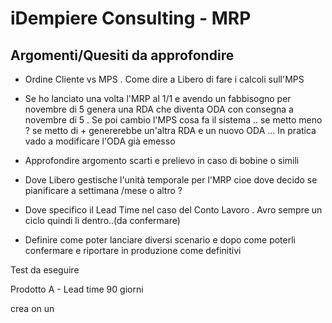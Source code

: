# iDempiere Consulting - MRP

## Argomenti/Quesiti da approfondire 

- Ordine Cliente vs MPS . Come dire a Libero di fare i calcoli sull'MPS

- Se ho lanciato una volta l'MRP al 1/1 e avendo un fabbisogno per novembre di 5  genera una RDA  che diventa ODA con consegna a novembre di 5 . Se poi cambio l'MPS cosa fa il sistema .. se metto meno ? se metto di + genererebbe un'altra RDA e un nuovo ODA ... In pratica vado a modificare l'ODA già emesso
- Approfondire argomento scarti e prelievo in caso di bobine o simili
- Dove Libero gestische l'unità temporale  per l'MRP cioe dove decido se pianificare a settimana /mese o altro ?
- Dove specifico il Lead Time nel caso del Conto Lavoro . Avro sempre un ciclo quindi li dentro..(da confermare)
- Definire come poter lanciare diversi scenario e dopo come poterli confermare e riportare in produzione come definitivi







Test da eseguire 



Prodotto A - Lead time 90 giorni

crea on un 
